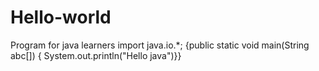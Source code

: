 # Hello-world
Program for java learners
import java.io.*;
{public static void main(String abc[])
{ System.out.println("Hello java")}}
